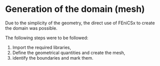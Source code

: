 # Generation of the domain (mesh)

Due to the simplicity of the geometry, the direct use of FEniCSx to create the domain was possible.

The following steps were to be followed:
1. Import the required libraries,
2. Define the geometrical quantities and create the mesh,
3. identify the boundaries and mark them.
